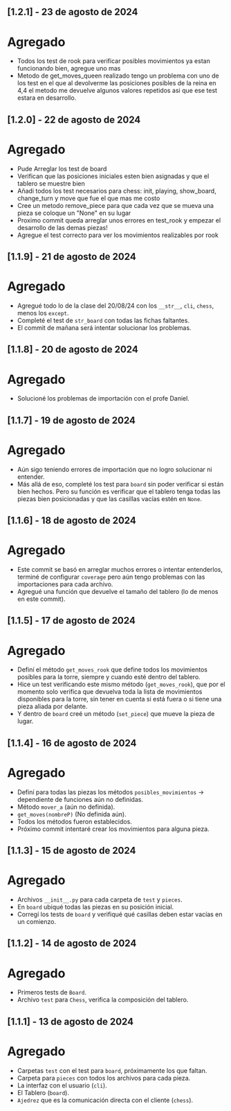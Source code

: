 ## [1.2.1] - 23 de agosto de 2024
# Agregado
- Todos los test de rook para verificar posibles movimientos ya estan funcionando bien, agregue uno mas 
- Metodo de get_moves_queen realizado tengo un problema con uno de los test en el que al devolverme 
las posiciones posibles de la reina en 4,4 el metodo me devuelve algunos valores repetidos 
asi que ese test estara en desarrollo.

## [1.2.0] - 22 de agosto de 2024
# Agregado
- Pude Arreglar los test de board
- Verifican que las posiciones iniciales esten bien asignadas y que el tablero se muestre bien
- Añadi todos los test necesarios para chess: init, playing, show_board, change_turn y move que fue el que mas me costo
- Cree un metodo remove_piece para que cada vez que se mueva una pieza se coloque un "None" en su lugar
- Proximo commit queda arreglar unos errores en test_rook y empezar el desarrollo de las demas piezas!
- Agregue el test correcto para ver los movimientos realizables por rook

## [1.1.9] - 21 de agosto de 2024
# Agregado
- Agregué todo lo de la clase del 20/08/24 con los `__str__`, `cli`, `chess`, menos los `except`.
- Completé el test de `str_board` con todas las fichas faltantes.
- El commit de mañana será intentar solucionar los problemas.

## [1.1.8] - 20 de agosto de 2024
# Agregado
- Solucioné los problemas de importación con el profe Daniel.

## [1.1.7] - 19 de agosto de 2024
# Agregado
- Aún sigo teniendo errores de importación que no logro solucionar ni entender.
- Más allá de eso, completé los test para `board` sin poder verificar si están bien hechos. Pero su función es verificar que el tablero tenga todas las piezas bien posicionadas y que las casillas vacías estén en `None`.

## [1.1.6] - 18 de agosto de 2024
# Agregado
- Este commit se basó en arreglar muchos errores o intentar entenderlos, terminé de configurar `coverage` pero aún tengo problemas con las importaciones para cada archivo.
- Agregué una función que devuelve el tamaño del tablero (lo de menos en este commit).

## [1.1.5] - 17 de agosto de 2024
# Agregado
- Definí el método `get_moves_rook` que define todos los movimientos posibles para la torre, siempre y cuando esté dentro del tablero.
- Hice un test verificando este mismo método (`get_moves_rook`), que por el momento solo verifica que devuelva toda la lista de movimientos disponibles para la torre, sin tener en cuenta si está fuera o si tiene una pieza aliada por delante.
- Y dentro de `board` creé un método (`set_piece`) que mueve la pieza de lugar.

## [1.1.4] - 16 de agosto de 2024
# Agregado
- Definí para todas las piezas los métodos `posibles_movimientos` → dependiente de funciones aún no definidas.
- Método `mover_a` (aún no definida).
- `get_moves(nombreP)` (No definida aún).
- Todos los métodos fueron establecidos.
- Próximo commit intentaré crear los movimientos para alguna pieza.

## [1.1.3] - 15 de agosto de 2024
# Agregado
- Archivos `__init__.py` para cada carpeta de `test` y `pieces`.
- En `board` ubiqué todas las piezas en su posición inicial.
- Corregí los tests de `board` y verifiqué qué casillas deben estar vacías en un comienzo.

## [1.1.2] - 14 de agosto de 2024
# Agregado
- Primeros tests de `Board`.
- Archivo `test` para `Chess`, verifica la composición del tablero.

## [1.1.1] - 13 de agosto de 2024
# Agregado
- Carpetas `test` con el test para `board`, próximamente los que faltan.
- Carpeta para `pieces` con todos los archivos para cada pieza.
- La interfaz con el usuario (`cli`).
- El Tablero (`board`).
- `Ajedrez` que es la comunicación directa con el cliente (`chess`).
